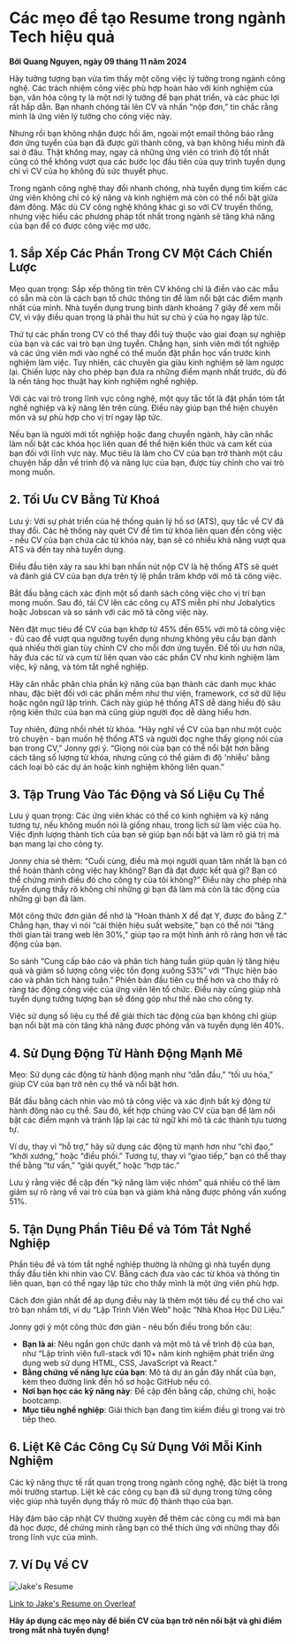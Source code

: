 # Các mẹo để tạo Resume trong ngành Tech hiệu quả

**Bởi Quang Nguyen, ngày 09 tháng 11 năm 2024**

Hãy tưởng tượng bạn vừa tìm thấy một công việc lý tưởng trong ngành công nghệ. Các trách nhiệm công việc phù hợp hoàn hảo với kinh nghiệm của bạn, văn hóa công ty là một nơi lý tưởng để bạn phát triển, và các phúc lợi rất hấp dẫn. Bạn nhanh chóng tải lên CV và nhấn “nộp đơn,” tin chắc rằng mình là ứng viên lý tưởng cho công việc này.

Nhưng rồi bạn không nhận được hồi âm, ngoài một email thông báo rằng đơn ứng tuyển của bạn đã được gửi thành công, và bạn không hiểu mình đã sai ở đâu. Thật không may, ngay cả những ứng viên có trình độ tốt nhất cũng có thể không vượt qua các bước lọc đầu tiên của quy trình tuyển dụng chỉ vì CV của họ không đủ sức thuyết phục.

Trong ngành công nghệ thay đổi nhanh chóng, nhà tuyển dụng tìm kiếm các ứng viên không chỉ có kỹ năng và kinh nghiệm mà còn có thể nổi bật giữa đám đông. Mặc dù CV công nghệ không khác gì so với CV truyền thống, nhưng việc hiểu các phương pháp tốt nhất trong ngành sẽ tăng khả năng của bạn để có được công việc mơ ước.

## 1. Sắp Xếp Các Phần Trong CV Một Cách Chiến Lược

Mẹo quan trọng: Sắp xếp thông tin trên CV không chỉ là điền vào các mẫu có sẵn mà còn là cách bạn tổ chức thông tin để làm nổi bật các điểm mạnh nhất của mình. Nhà tuyển dụng trung bình dành khoảng 7 giây để xem mỗi CV, vì vậy điều quan trọng là phải thu hút sự chú ý của họ ngay lập tức.

Thứ tự các phần trong CV có thể thay đổi tuỳ thuộc vào giai đoạn sự nghiệp của bạn và các vai trò bạn ứng tuyển. Chẳng hạn, sinh viên mới tốt nghiệp và các ứng viên mới vào nghề có thể muốn đặt phần học vấn trước kinh nghiệm làm việc. Tuy nhiên, các chuyên gia giàu kinh nghiệm sẽ làm ngược lại. Chiến lược này cho phép bạn đưa ra những điểm mạnh nhất trước, dù đó là nền tảng học thuật hay kinh nghiệm nghề nghiệp.

Với các vai trò trong lĩnh vực công nghệ, một quy tắc tốt là đặt phần tóm tắt nghề nghiệp và kỹ năng lên trên cùng. Điều này giúp bạn thể hiện chuyên môn và sự phù hợp cho vị trí ngay lập tức.

Nếu bạn là người mới tốt nghiệp hoặc đang chuyển ngành, hãy cân nhắc làm nổi bật các khóa học liên quan để thể hiện kiến thức và cam kết của bạn đối với lĩnh vực này. Mục tiêu là làm cho CV của bạn trở thành một câu chuyện hấp dẫn về trình độ và năng lực của bạn, được tùy chỉnh cho vai trò mong muốn.

## 2. Tối Ưu CV Bằng Từ Khoá

Lưu ý: Với sự phát triển của hệ thống quản lý hồ sơ (ATS), quy tắc về CV đã thay đổi. Các hệ thống này quét CV để tìm từ khóa liên quan đến công việc - nếu CV của bạn chứa các từ khóa này, bạn sẽ có nhiều khả năng vượt qua ATS và đến tay nhà tuyển dụng.

Điều đầu tiên xảy ra sau khi bạn nhấn nút nộp CV là hệ thống ATS sẽ quét và đánh giá CV của bạn dựa trên tỷ lệ phần trăm khớp với mô tả công việc.

Bắt đầu bằng cách xác định một số danh sách công việc cho vị trí bạn mong muốn. Sau đó, tải CV lên các công cụ ATS miễn phí như Jobalytics hoặc Jobscan và so sánh với các mô tả công việc này.

Nên đặt mục tiêu để CV của bạn khớp từ 45% đến 65% với mô tả công việc - đủ cao để vượt qua ngưỡng tuyển dụng nhưng không yêu cầu bạn dành quá nhiều thời gian tùy chỉnh CV cho mỗi đơn ứng tuyển. Để tối ưu hơn nữa, hãy đưa các từ và cụm từ liên quan vào các phần CV như kinh nghiệm làm việc, kỹ năng, và tóm tắt nghề nghiệp.

Hãy cân nhắc phân chia phần kỹ năng của bạn thành các danh mục khác nhau, đặc biệt đối với các phần mềm như thư viện, framework, cơ sở dữ liệu hoặc ngôn ngữ lập trình. Cách này giúp hệ thống ATS dễ dàng hiểu độ sâu rộng kiến thức của bạn mà cũng giúp người đọc dễ dàng hiểu hơn.

Tuy nhiên, đừng nhồi nhét từ khóa. “Hãy nghĩ về CV của bạn như một cuộc trò chuyện - bạn muốn hệ thống ATS và người đọc nghe thấy giọng nói của bạn trong CV,” Jonny gợi ý. “Giọng nói của bạn có thể nổi bật hơn bằng cách tăng số lượng từ khóa, nhưng cũng có thể giảm đi độ 'nhiễu' bằng cách loại bỏ các dự án hoặc kinh nghiệm không liên quan.”

## 3. Tập Trung Vào Tác Động và Số Liệu Cụ Thể

Lưu ý quan trọng: Các ứng viên khác có thể có kinh nghiệm và kỹ năng tương tự, nếu không muốn nói là giống nhau, trong lịch sử làm việc của họ. Việc định lượng thành tích của bạn sẽ giúp bạn nổi bật và làm rõ giá trị mà bạn mang lại cho công ty.

Jonny chia sẻ thêm: “Cuối cùng, điều mà mọi người quan tâm nhất là bạn có thể hoàn thành công việc hay không? Bạn đã đạt được kết quả gì? Bạn có thể chứng minh điều đó cho công ty của tôi không?” Điều này cho phép nhà tuyển dụng thấy rõ không chỉ những gì bạn đã làm mà còn là tác động của những gì bạn đã làm.

Một công thức đơn giản để nhớ là “Hoàn thành X để đạt Y, được đo bằng Z.” Chẳng hạn, thay vì nói “cải thiện hiệu suất website,” bạn có thể nói “tăng thời gian tải trang web lên 30%,” giúp tạo ra một hình ảnh rõ ràng hơn về tác động của bạn.

So sánh “Cung cấp báo cáo và phân tích hàng tuần giúp quản lý tăng hiệu quả và giảm số lượng công việc tồn đọng xuống 53%” với “Thực hiện báo cáo và phân tích hàng tuần.” Phiên bản đầu tiên cụ thể hơn và cho thấy rõ ràng tác động công việc của ứng viên lên tổ chức. Điều này cũng giúp nhà tuyển dụng tưởng tượng bạn sẽ đóng góp như thế nào cho công ty.

Việc sử dụng số liệu cụ thể để giải thích tác động của bạn không chỉ giúp bạn nổi bật mà còn tăng khả năng được phỏng vấn và tuyển dụng lên 40%.

## 4. Sử Dụng Động Từ Hành Động Mạnh Mẽ

Mẹo: Sử dụng các động từ hành động mạnh như “dẫn đầu,” “tối ưu hóa,” giúp CV của bạn trở nên cụ thể và nổi bật hơn.

Bắt đầu bằng cách nhìn vào mô tả công việc và xác định bất kỳ động từ hành động nào cụ thể. Sau đó, kết hợp chúng vào CV của bạn để làm nổi bật các điểm mạnh và tránh lặp lại các từ ngữ khi mô tả các thành tựu tương tự.

Ví dụ, thay vì “hỗ trợ,” hãy sử dụng các động từ mạnh hơn như “chỉ đạo,” “khởi xướng,” hoặc “điều phối.” Tương tự, thay vì “giao tiếp,” bạn có thể thay thế bằng “tư vấn,” “giải quyết,” hoặc “hợp tác.”

Lưu ý rằng việc đề cập đến “kỹ năng làm việc nhóm” quá nhiều có thể làm giảm sự rõ ràng về vai trò của bạn và giảm khả năng được phỏng vấn xuống 51%.

## 5. Tận Dụng Phần Tiêu Đề và Tóm Tắt Nghề Nghiệp

Phần tiêu đề và tóm tắt nghề nghiệp thường là những gì nhà tuyển dụng thấy đầu tiên khi nhìn vào CV. Bằng cách đưa vào các từ khóa và thông tin liên quan, bạn có thể ngay lập tức cho thấy mình là một ứng viên phù hợp.

Cách đơn giản nhất để áp dụng điều này là thêm một tiêu đề cụ thể cho vai trò bạn nhắm tới, ví dụ “Lập Trình Viên Web” hoặc “Nhà Khoa Học Dữ Liệu.”

Jonny gợi ý một công thức đơn giản - nêu bốn điều trong bốn câu:

- **Bạn là ai**: Nêu ngắn gọn chức danh và một mô tả về trình độ của bạn, như “Lập trình viên full-stack với 10+ năm kinh nghiệm phát triển ứng dụng web sử dụng HTML, CSS, JavaScript và React.”
- **Bằng chứng về năng lực của bạn**: Mô tả dự án gần đây nhất của bạn, kèm theo đường link đến hồ sơ hoặc GitHub nếu có.
- **Nơi bạn học các kỹ năng này**: Đề cập đến bằng cấp, chứng chỉ, hoặc bootcamp.
- **Mục tiêu nghề nghiệp**: Giải thích bạn đang tìm kiếm điều gì trong vai trò tiếp theo.

## 6. Liệt Kê Các Công Cụ Sử Dụng Với Mỗi Kinh Nghiệm

Các kỹ năng thực tế rất quan trọng trong ngành công nghệ, đặc biệt là trong môi trường startup. Liệt kê các công cụ bạn đã sử dụng trong từng công việc giúp nhà tuyển dụng thấy rõ mức độ thành thạo của bạn.

Hãy đảm bảo cập nhật CV thường xuyên để thêm các công cụ mới mà bạn đã học được, để chứng minh rằng bạn có thể thích ứng với những thay đổi trong lĩnh vực của mình.

## 7. Ví Dụ Về CV

![Jake's Resume](/images/resume.jpeg)

[Link to Jake's Resume on Overleaf](https://www.overleaf.com/latex/templates/jakes-resume/syzfjbzwjncs)

**Hãy áp dụng các mẹo này để biến CV của bạn trở nên nổi bật và ghi điểm trong mắt nhà tuyển dụng!**

